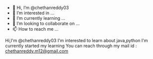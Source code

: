 - 👋 Hi, I’m @chethanreddy03
- 👀 I’m interested in ...
- 🌱 I’m currently learning ...
- 💞️ I’m looking to collaborate on ...
- 📫 How to reach me ...

<!---
chethanreddy03/chethanreddy03 is a ✨ special ✨ repository because its `README.md` (this file) appears on your GitHub profile.
You can click the Preview link to take a look at your changes.
--->
Hi,I'm @chethanreddy03
I'm interested to learn about java,python
I'm currently started my learning
You can reach through my mail id : chethanreddy.m12@gmail.com
